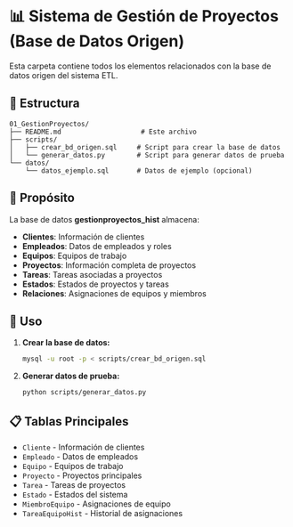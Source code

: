 # 📊 Sistema de Gestión de Proyectos (Base de Datos Origen)

Esta carpeta contiene todos los elementos relacionados con la base de datos origen del sistema ETL.

## 📁 Estructura

```
01_GestionProyectos/
├── README.md                    # Este archivo
├── scripts/
│   ├── crear_bd_origen.sql     # Script para crear la base de datos
│   └── generar_datos.py        # Script para generar datos de prueba
└── datos/
    └── datos_ejemplo.sql       # Datos de ejemplo (opcional)
```

## 🎯 Propósito

La base de datos **gestionproyectos_hist** almacena:
- **Clientes**: Información de clientes
- **Empleados**: Datos de empleados y roles
- **Equipos**: Equipos de trabajo
- **Proyectos**: Información completa de proyectos
- **Tareas**: Tareas asociadas a proyectos
- **Estados**: Estados de proyectos y tareas
- **Relaciones**: Asignaciones de equipos y miembros

## 🚀 Uso

1. **Crear la base de datos:**
   ```bash
   mysql -u root -p < scripts/crear_bd_origen.sql
   ```

2. **Generar datos de prueba:**
   ```bash
   python scripts/generar_datos.py
   ```

## 📋 Tablas Principales

- `Cliente` - Información de clientes
- `Empleado` - Datos de empleados 
- `Equipo` - Equipos de trabajo
- `Proyecto` - Proyectos principales
- `Tarea` - Tareas de proyectos
- `Estado` - Estados del sistema
- `MiembroEquipo` - Asignaciones de equipo
- `TareaEquipoHist` - Historial de asignaciones
